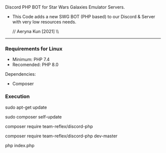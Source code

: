 Discord PHP BOT for Star Wars Galaxies Emulator Servers.

* This Code adds a new SWG BOT (PHP based) to our
Discord & Server with very low resources needs.

   // Aeryna Kun [2021] \\\
 
 ----------------------------

### Requirements for Linux

- Minimum: PHP 7.4
- Recomended: PHP 8.0

Dependencies:
- Composer


### Execution

sudo apt-get update

sudo composer self-update

composer require team-reflex/discord-php

composer require team-reflex/discord-php dev-master

php index.php


